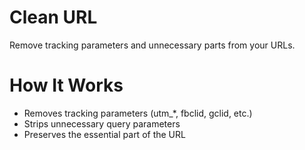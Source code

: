 # Clean URL

Remove tracking parameters and unnecessary parts from your URLs.

# How It Works

- Removes tracking parameters (utm\_\*, fbclid, gclid, etc.)
- Strips unnecessary query parameters
- Preserves the essential part of the URL
